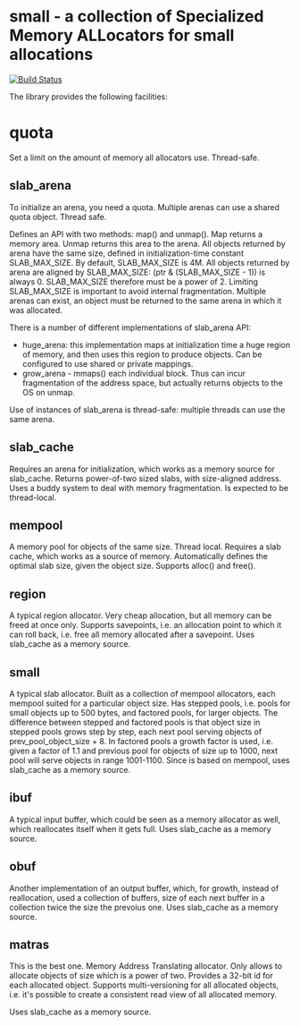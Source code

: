 # small - a collection of Specialized Memory ALLocators for small allocations

[![Build Status](https://travis-ci.org/tarantool/small.png?branch=master)](https://travis-ci.org/tarantool/small)

The library provides the following facilities:

# quota

Set a limit on the amount of memory all allocators use.
Thread-safe.

## slab_arena

To initialize an arena, you need a quota. Multiple arenas
can use a shared quota object. Thread safe.

Defines an API with two methods: map() and unmap().
Map returns a memory area. Unmap returns this area to the arena.
All objects returned by arena have the same size, defined in
initialization-time constant SLAB_MAX_SIZE.
By default, SLAB_MAX_SIZE is 4M. All objects returned by arena
are aligned by SLAB_MAX_SIZE: (ptr & (SLAB_MAX_SIZE - 1)) is
always 0. SLAB_MAX_SIZE therefore must be a power of 2. Limiting
SLAB_MAX_SIZE is important to avoid internal fragmentation.
Multiple arenas can exist, an object must be returned to the same
arena in which it was allocated.

There is a number of different implementations of slab_arena
API:

- huge_arena: this implementation maps at initialization
  time a huge region of memory, and then uses this region to
  produce objects. Can be configured to use shared or private
  mappings.
- grow_arena - mmaps() each individual block. Thus can incur
  fragmentation of the address space, but actually
  returns objects to the OS on unmap.

Use of instances of slab_arena is thread-safe: multiple
threads can use the same arena.
  
## slab_cache

Requires an arena for initialization, which works
as a memory source for slab_cache.
Returns power-of-two sized slabs, with size-aligned address.
Uses a buddy system to deal with memory fragmentation.
Is expected to be thread-local.

## mempool

A memory pool for objects of the same size. Thread local.
Requires a slab cache, which works as a source of memory.
Automatically defines the optimal slab size, given 
the object size. Supports alloc() and free().

## region

A typical region allocator. Very cheap allocation,
but all memory can be freed at once only. Supports savepoints,
i.e. an allocation point to which it can roll back, i.e.
free all memory allocated after a savepoint.
Uses slab_cache as a memory source.

## small

A typical slab allocator. Built as a collection 
of mempool allocators, each mempool suited for a particular
object size. Has stepped pools, i.e. pools for small objects 
up to 500 bytes, and factored pools, for larger objects.
The difference between stepped and factored pools is that
object size in stepped pools grows step by step, each
next pool serving objects of prev_pool_object_size + 8.
In factored pools a growth factor is used, i.e. 
given a factor of 1.1 and previous pool for objects
of size up to 1000, next pool will serve objects in range
1001-1100.
Since is based on mempool, uses slab_cache as a memory source.

## ibuf

A typical input buffer, which could be seen as a memory allocator
as well, which reallocates itself when it gets full.
Uses slab_cache as a memory source.

## obuf

Another implementation of an output buffer, which, for growth,
instead of reallocation, used a collection of buffers,
size of each next buffer in a collection twice the
size the prevoius one. 
Uses slab_cache as a memory source.

## matras

This is the best one. Memory Address Translating
allocator. Only allows to allocate objects of size
which is a power of two. Provides a 32-bit
id for each allocated object. Supports multi-versioning
for all allocated objects, i.e. it's possible to create
a consistent read view of all allocated memory.

Uses slab_cache as a memory source.
